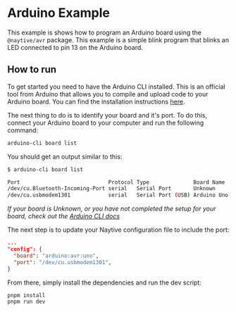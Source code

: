 # Arduino Example

This example is shows how to program an Arduino board using the `@naytive/avr` package. This example is a simple blink program that blinks an LED connected to pin 13 on the Arduino board.

## How to run

To get started you need to have the Arduino CLI installed. This is an official tool from Arduino that allows you to compile and upload code to your Arduino board. You can find the installation instructions [here](https://arduino.github.io/arduino-cli/installation/).

The next thing to do is to identify your board and it's port. To do this, connect your Arduino board to your computer and run the following command:

```bash
arduino-cli board list
```

You should get an output similar to this:

```bash
$ arduino-cli board list

Port                            Protocol Type              Board Name  FQBN            Core
/dev/cu.Bluetooth-Incoming-Port serial   Serial Port       Unknown
/dev/cu.usbmodem1301            serial   Serial Port (USB) Arduino Uno arduino:avr:uno arduino:avr
```

*If your board is Unknown, or you have not completed the setup for your board, check out the [Arduino CLI docs](https://arduino.github.io/arduino-cli/1.0/getting-started/)*

The next step is to update your Naytive configuration file to include the port:

```json
...
"config": {
  "board": "arduino:avr:uno",
  "port": "/dev/cu.usbmodem1301",
}
```

From there, simply install the dependencies and run the dev script:

```bash
pnpm install
pnpm run dev
```
